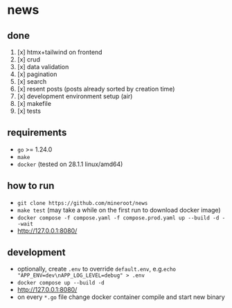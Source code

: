 # news

## done

1. [x] htmx+tailwind on frontend
2. [x] crud
3. [x] data validation
4. [x] pagination
5. [x] search
6. [x] resent posts (posts already sorted by creation time)
7. [x] development environment setup (air)
8. [x] makefile
9. [x] tests

## requirements

- `go` >= 1.24.0
- `make`
- `docker` (tested on 28.1.1 linux/amd64)

## how to run

- `git clone https://github.com/mineroot/news`
- `make test` (may take a while on the first run to download docker image)
- `docker compose -f compose.yaml -f compose.prod.yaml up --build -d --wait`
- http://127.0.0.1:8080/

## development

- optionally, create `.env` to override `default.env`, e.g.`echo "APP_ENV=dev\nAPP_LOG_LEVEL=debug" > .env`
- `docker compose up --build -d`
- http://127.0.0.1:8080/
- on every `*.go` file change docker container compile and start new binary
